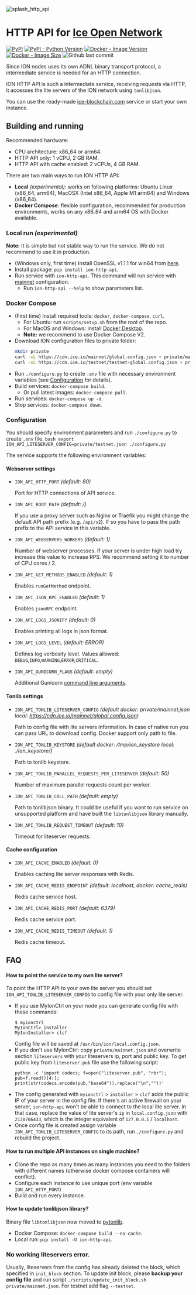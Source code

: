 ![splash_http_api](https://user-images.githubusercontent.com/1449561/154847286-989a6c51-1615-45e1-b40f-aec7c13014fa.png)

# HTTP API for [Ice Open Network](https://ion.org)

[![PyPI](https://img.shields.io/pypi/v/ion-http-api?color=blue)](https://pypi.org/project/ion-http-api/)
[![PyPI - Python Version](https://img.shields.io/pypi/pyversions/ion-http-api)](https://pypi.org/project/ion-http-api/)
[![Docker - Image Version](https://img.shields.io/docker/v/ice-blockchain/ion-http-api?label=docker&sort=semver)](https://hub.docker.com/repository/docker/ice-blockchain/ion-http-api)
[![Docker - Image Size](https://img.shields.io/docker/image-size/ice-blockchain/ion-http-api?label=docker&sort=semver)](https://hub.docker.com/repository/docker/ice-blockchain/ion-http-api)
![Github last commit](https://img.shields.io/github/last-commit/ice-blockchain/ion-http-api)

Since ION nodes uses its own ADNL binary transport protocol, a intermediate service is needed for an HTTP connection.

ION HTTP API is such a intermediate service, receiving requests via HTTP, it accesses the lite servers of the ION network using `tonlibjson`.

You can use the ready-made [ice-blockchain.com](https://ice-blockchain.com) service or start your own instance.

## Building and running

Recommended hardware: 
- CPU architecture: x86_64 or arm64.
- HTTP API only: 1 vCPU, 2 GB RAM.
- HTTP API with cache enabled: 2 vCPUs, 4 GB RAM.

There are two main ways to run ION HTTP API:
- __Local__ *(experimental)*: works on following platforms: Ubuntu Linux (x86_64, arm64), MacOSX (Intel x86_64, Apple M1 arm64) and Windows (x86_64). 
- __Docker Compose__: flexible configuration, recommended for production environments, works on any x86_64 and arm64 OS with Docker available.

### Local run *(experimental)*
**Note:** It is simple but not stable way to run the service. We do not recommend to use it in production.    
  - (Windows only, first time) Install OpenSSL v1.1.1 for win64 from [here](https://slproweb.com/products/Win32OpenSSL.html).
  - Install package: `pip install ion-http-api`.
  - Run service with `ion-http-api`. This command will run service with [mainnet](https://cdn.ice.io/mainnet/global.config.json) configuration.
    - Run `ion-http-api --help` to show parameters list.

### Docker Compose
  - (First time) Install required tools: `docker`, `docker-compose`, `curl`. 
    - For Ubuntu: run `scripts/setup.sh` from the root of the repo.
    - For MacOS and Windows: install [Docker Desktop](https://www.docker.com/products/docker-desktop/).
    - **Note:** we recommend to use Docker Compose V2.
  - Download ION configuration files to private folder:
    ```bash
    mkdir private
    curl -sL https://cdn.ice.io/mainnet/global.config.json > private/mainnet.json
    curl -sL https://cdn.ice.io/testnet/testnet-global.config.json > private/testnet.json
    ```
  - Run `./configure.py` to create `.env` file with necessary environment variables (see [Configuration](#Configuration) for details).
  - Build services: `docker-compose build`.
    - Or pull latest images: `docker-compose pull`.
  - Run services: `docker-compose up -d`.
  - Stop services: `docker-compose down`.

### Configuration

You should specify environment parameters and run `./configure.py` to create `.env` file.
    ```bash
    export ION_API_LITESERVER_CONFIG=private/testnet.json
    ./configure.py
    ```

The service supports the following environment variables:
#### Webserver settings
- `ION_API_HTTP_PORT` *(default: 80)*

  Port for HTTP connections of API service.

- `ION_API_ROOT_PATH` *(default: /)*

  If you use a proxy server such as Nginx or Traefik you might change the default API path prefix (e.g. `/api/v2`). If so you have to pass the path prefix to the API service in this variable.

- `ION_API_WEBSERVERS_WORKERS` *(default: 1)*

  Number of webserver processes. If your server is under high load try increase this value to increase RPS. We recommend setting it to number of CPU cores / 2.

- `ION_API_GET_METHODS_ENABLED` *(default: 1)*

  Enables `runGetMethod` endpoint.

- `ION_API_JSON_RPC_ENABLED` *(default: 1)*

  Enables `jsonRPC` endpoint.

- `ION_API_LOGS_JSONIFY` *(default: 0)*

  Enables printing all logs in json format.

- `ION_API_LOGS_LEVEL` *(default: ERROR)*

  Defines log verbosity level. Values allowed: `DEBUG`,`INFO`,`WARNING`,`ERROR`,`CRITICAL`.

- `ION_API_GUNICORN_FLAGS` *(default: empty)*

  Additional Gunicorn [command line arguments](https://docs.gunicorn.org/en/stable/settings.html).

#### Tonlib settings
- `ION_API_TONLIB_LITESERVER_CONFIG` *(default docker: private/mainnet.json local: https://cdn.ice.io/mainnet/global.config.json)*

  Path to config file with lite servers information. In case of native run you can pass URL to download config. Docker support only path to file.

- `ION_API_TONLIB_KEYSTORE` *(default docker: /tmp/ion_keystore local: ./ion_keystore/)*
  
  Path to tonlib keystore.

- `ION_API_TONLIB_PARALLEL_REQUESTS_PER_LITESERVER` *(default: 50)*

  Number of maximum parallel requests count per worker.

- `ION_API_TONLIB_CDLL_PATH` *(default: empty)*

  Path to tonlibjson binary. It could be useful if you want to run service on unsupported platform and have built the `libtonlibjson` library manually.

- `ION_API_TONLIB_REQUEST_TIMEOUT` *(default: 10)*

  Timeout for liteserver requests.

#### Cache configuration
- `ION_API_CACHE_ENABLED` *(default: 0)*

  Enables caching lite server responses with Redis.

- `ION_API_CACHE_REDIS_ENDPOINT` *(default: localhost, docker: cache_redis)*

  Redis cache service host.

- `ION_API_CACHE_REDIS_PORT` *(default: 6379)*

  Redis cache service port.

- `ION_API_CACHE_REDIS_TIMEOUT` *(default: 1)*

  Redis cache timeout.


## FAQ
#### How to point the service to my own lite server?

To point the HTTP API to your own lite server you should set `ION_API_TONLIB_LITESERVER_CONFIG` to config file with your only lite server.

- If you use MyIonCtrl on your node you can generate config file with these commands: 
    ```
    $ myionctrl
    MyIonCtrl> installer
    MyIonInstaller> clcf
    ```
    Config file will be saved at `/usr/bin/ion/local.config.json`.
- If you don't use MyIonCtrl: copy `private/mainnet.json` and overwrite section `liteservers` with your liteservers ip, port and public key. To get public key from `liteserver.pub` file use the following script:
    ```
    python -c 'import codecs; f=open("liteserver.pub", "rb+"); pub=f.read()[4:]; print(str(codecs.encode(pub,"base64")).replace("\n",""))'
    ```
- The config generated with `myionctrl` > `installer` > `clcf` adds the public IP of your server in the config file. If there's an active firewall on your server, `ion-http-api` won't be able to connect to the local lite server. In that case, replace the value of lite server's `ip` in `local.config.json` with `2130706433`, which is the integer equivalent of `127.0.0.1` / `localhost`.
- Once config file is created assign variable `ION_API_TONLIB_LITESERVER_CONFIG` to its path, run `./configure.py` and rebuild the project.

#### How to run multiple API instances on single machine?

- Clone the repo as many times as many instances you need to the folders with different names (otherwise docker compose containers will conflict). 
- Configure each instance to use unique port (env variable `ION_API_HTTP_PORT`)
- Build and run every instance.

#### How to update tonlibjson library?

Binary file `libtonlibjson` now moved to [pytonlib](https://github.com/ice-blockchain/pytonlib). 
- Docker Compose: `docker-compose build --no-cache`.
- Local run: `pip install -U ion-http-api`.

### No working liteservers error.

Usually, liteservers from the config has already deleted the block, which specified in `init_block` section.
To update init block, please **backup your config file** and run script `./scripts/update_init_block.sh private/mainnet.json`. For testnet add flag `--testnet`.
